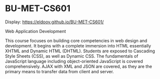 # BU-MET-CS601

Display: https://eldoov.github.io/BU-MET-CS601/

Web Application Development

This course focuses on building core competencies in web design and development. It begins with a complete immersion into HTML essentially XHTML and Dynamic HTML (DHTML). Students are exposed to Cascading Style Sheets (CSS), as well as Dynamic CSS. The fundamentals of JavaScript language including object-oriented JavaScript is covered comprehensively. AJAX with XML and JSON are covered, as they are the primary means to transfer data from client and server.
